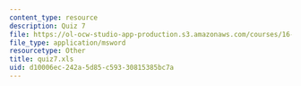 ```yaml
---
content_type: resource
description: Quiz 7
file: https://ol-ocw-studio-app-production.s3.amazonaws.com/courses/16-881-robust-system-design-summer-1998/d10006ec242a5d85c59330815385bc7a_quiz7.xls
file_type: application/msword
resourcetype: Other
title: quiz7.xls
uid: d10006ec-242a-5d85-c593-30815385bc7a
---
```

